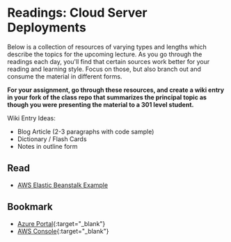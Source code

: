 # Readings: Cloud Server Deployments

Below is a collection of resources of varying types and lengths which describe the topics for the upcoming lecture.  As you go through the readings each day, you'll find that certain sources work better for your reading and learning style. Focus on those, but also branch out and consume the material in different forms.

**For your assignment, go through these resources, and create a wiki entry in your fork of the class repo that summarizes the principal topic as though you were presenting the material to a 301 level student.**

Wiki Entry Ideas:
* Blog Article (2-3 paragraphs with code sample)
* Dictionary / Flash Cards
* Notes in outline form

## Read
* [AWS Elastic Beanstalk Example](https://docs.aws.amazon.com/elasticbeanstalk/latest/dg/create_deploy_nodejs_express.html)

## Bookmark
* [Azure Portal](https://portal.azure.com){:target="_blank"}
* [AWS Console](https://aws.amazon.com/){:target="_blank"}